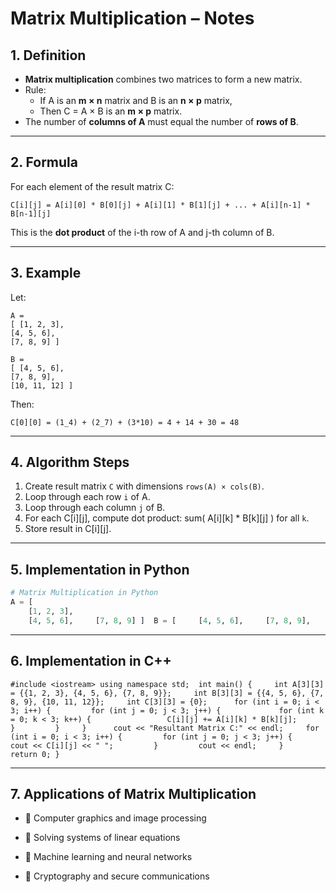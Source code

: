 # Matrix Multiplication – Notes

## 1. Definition

- **Matrix multiplication** combines two matrices to form a new matrix.
- Rule:
    - If A is an **m × n** matrix and B is an **n × p** matrix,
    - Then C = A × B is an **m × p** matrix.
- The number of **columns of A** must equal the number of **rows of B**.

---

## 2. Formula

For each element of the result matrix C:

```
C[i][j] = A[i][0] * B[0][j] + A[i][1] * B[1][j] + ... + A[i][n-1] * B[n-1][j]
```

This is the **dot product** of the i-th row of A and j-th column of B.

---

## 3. Example

Let:

```
A =  
[ [1, 2, 3],  
[4, 5, 6],  
[7, 8, 9] ]
```

```
B =  
[ [4, 5, 6],  
[7, 8, 9],  
[10, 11, 12] ]
```

Then:

```
C[0][0] = (1_4) + (2_7) + (3*10) = 4 + 14 + 30 = 48
```

---

## 4. Algorithm Steps

1. Create result matrix `C` with dimensions `rows(A) × cols(B)`.
2. Loop through each row `i` of A.
3. Loop through each column `j` of B.
4. For each C[i][j], compute dot product:
    sum( A[i][k] * B[k][j] ) for all `k`.
5. Store result in C[i][j].

---

## 5. Implementation in Python

```python
# Matrix Multiplication in Python  
A = [     
	[1, 2, 3],     
	[4, 5, 6],     [7, 8, 9] ]  B = [     [4, 5, 6],     [7, 8, 9],     [10, 11, 12] ]  rows, cols = len(A), len(B[0]) C = [[0 for _ in range(cols)] for _ in range(rows)]  for i in range(rows):     for j in range(cols):         for k in range(len(B)):             C[i][j] += A[i][k] * B[k][j]  print("Resultant Matrix C:") for row in C:     print(row)
```

---

## 6. Implementation in C++

`#include <iostream> using namespace std;  int main() {     int A[3][3] = {{1, 2, 3}, {4, 5, 6}, {7, 8, 9}};     int B[3][3] = {{4, 5, 6}, {7, 8, 9}, {10, 11, 12}};     int C[3][3] = {0};      for (int i = 0; i < 3; i++) {         for (int j = 0; j < 3; j++) {             for (int k = 0; k < 3; k++) {                 C[i][j] += A[i][k] * B[k][j];             }         }     }      cout << "Resultant Matrix C:" << endl;     for (int i = 0; i < 3; i++) {         for (int j = 0; j < 3; j++) {             cout << C[i][j] << " ";         }         cout << endl;     }      return 0; }`

---

## 7. Applications of Matrix Multiplication

- 🎨 Computer graphics and image processing
    
- 📐 Solving systems of linear equations
    
- 🤖 Machine learning and neural networks
    
- 🔐 Cryptography and secure communications